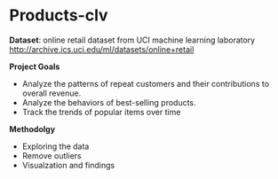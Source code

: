 # Products-clv
**Dataset**: online retail dataset from UCI machine learning laboratory http://archive.ics.uci.edu/ml/datasets/online+retail

**Project Goals**

- Analyze the patterns of repeat customers and their contributions to overall revenue.
- Analyze the behaviors of best-selling products.
- Track the trends of popular items over time

**Methodolgy**
- Exploring the data
- Remove outliers
- Visualzation and findings
